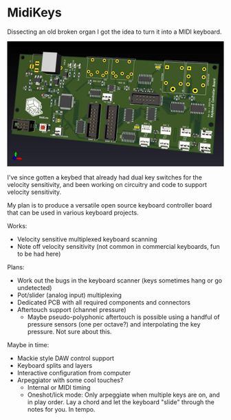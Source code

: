 # MidiKeys

Dissecting an old broken organ I got the idea to turn it into a MIDI keyboard.

![](KiCad/Prototype/project.jpg)

I've since gotten a keybed that already had dual key switches for the velocity sensitivity, and been working on circuitry and code to support velocity sensitivity.

My plan is to produce a versatile open source keyboard controller board that can be used in various keyboard projects.

Works:

* Velocity sensitive multiplexed keyboard scanning
* Note off velocity sensitivity (not common in commercial keyboards, fun to be had here)

Plans:

* Work out the bugs in the keyboard scanner (keys sometimes hang or go undetected)
* Pot/slider (analog input) multiplexing
* Dedicated PCB with all required components and connectors
* Aftertouch support (channel pressure)
  * Maybe pseudo-polyphonic aftertouch is possible using a handful of pressure sensors (one per octave?) and interpolating the key pressure. Not sure about this.

Maybe in time:

* Mackie style DAW control support
* Keyboard splits and layers
* Interactive configuration from computer
* Arpeggiator with some cool touches?
  * Internal or MIDI timing
  * Oneshot/lick mode: Only arpeggiate when multiple keys are on, and in play order. Lay a chord and let the keyboard "slide" through the notes for you. In tempo.
